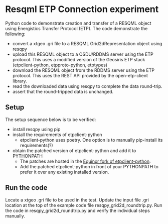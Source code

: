 # Resqml ETP Connection experiment
Python code to demonstrate creation and transfer of a RESQML object using Energistics Transfer Protocol (ETP).
The code demonstrate the following:
* convert a xtgeo .gri file to a RESQML Grid2dRepresentation object using resqpy
* upload this RESQML object to a OSDU/RDDMS server using the ETP protocol. This uses a modified version of the Geosiris ETP stack (etpclient-python, etpproto-python, etptypes)
* download the RESQML object from the RDDMS server using the ETP protocol.  This uses the REST API provided by the open-etp-client library.
* read the downloaded data using resqpy to complete the data round-trip.
* assert that the round-tripped data is unchanged.

## Setup
The setup sequence below is to be verified:
- install resqpy using pip
- install the requirements of etpclient-python
    - etpclient-python uses poetry. One option is to manually pip-install its requirements(?)
- obtain the patched version of etpclient-python and add it to PYTHONPATH
    - The patches are hosted in the [Equinor fork of etpclient-python](https://github.com/equinor/etpclient-python/tree/modifications_for_Grid2d_test).
    - Add the patched etpclient-python in front of your PYTHONPATH to prefer it over any existing installed version.

## Run the code
Locate a xtgeo .gri file to be used in the test.  Update the input file .gri location at the top of the example code file resqpy_grid2d_roundtrip.py.  Run the code in resqpy_grid2d_roundtrip.py and verify the individual steps manually. 
